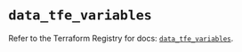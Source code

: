# `data_tfe_variables`

Refer to the Terraform Registry for docs: [`data_tfe_variables`](https://registry.terraform.io/providers/hashicorp/tfe/0.56.0/docs/data-sources/variables).
